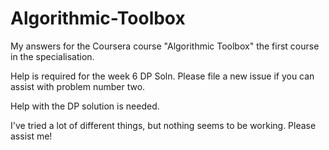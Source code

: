 # Algorithmic-Toolbox
My answers for the Coursera course "Algorithmic Toolbox"
the first course in the specialisation.

Help is required for the week 6 DP Soln.
Please file a new issue if you can assist with problem number two.

Help with the DP solution is needed.

I've tried a lot of different things, but nothing seems to be working.
Please assist me! 
